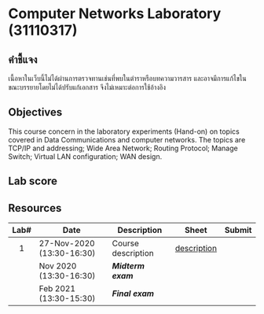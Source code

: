 # Computer Networks Laboratory (31110317)
## คำชี้แจง
เนื้อหาในเว็บนี้ไม่ได้ผ่านการตรวจทานเช่นที่พบในตำราหรือบทความวารสาร และอาจมีการแก้ไขในขณะบรรยายโดยไม่ได้ปรับแก้เอกสาร จึงไม่เหมาะต่อการใช้อ้างอิง

## Objectives
This course concern in the laboratory experiments (Hand-on) on topics covered in Data Communications and computer networks. The topics are TCP/IP and addressing; Wide Area Network; Routing Protocol; Manage Switch; Virtual LAN configuration; WAN design.
## Lab score


## Resources

| Lab# | Date | Description  |Sheet|Submit|
|:-----:|------|-------------|----|---|
| 1  |  27-Nov-2020 (13:30-16:30)   | Course description  | [description](https://github.com/Lecture-CPE/317/raw/2563-2/31110317-description.pdf)                 ||     
|   |  Nov 2020 (13:30-16:30)   | ***Midterm exam***  |                 ||     
|     |  Feb 2021 (13:30-15:30)   | ***Final exam***   |                ||
